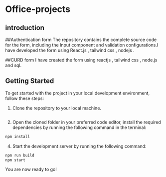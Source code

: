 # Office-projects
## introduction
##Authentication form
The repository contains the complete source code for the form, including the
Input component and validation configurations.I have developed the form using React.js , tailwind css , nodejs . 

##CURD form
I have created the form using reactjs , tailwind css , node.js and sql. 



## Getting Started

To get started with the project in your local development environment, follow
these steps:

1. Clone the repository to your local machine.

```bash

```

2. Open the cloned folder in your preferred code editor, install the required
   dependencies by running the following command in the terminal:

```bash
npm install

```

4. Start the development server by running the following command:

```bash
npm run build
npm start
```

You are now ready to go!


